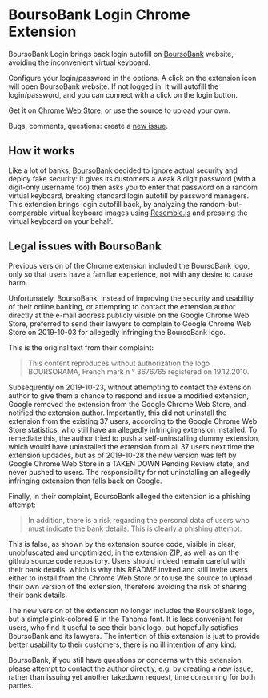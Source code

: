 # BoursoBank Login Chrome Extension

BoursoBank Login brings back login autofill on [BoursoBank][boursobank]
website, avoiding the inconvenient virtual keyboard.

Configure your login/password in the options.
A click on the extension icon will open BoursoBank website.
If not logged in, it will autofill the login/password, and you can connect
with a click on the login button.

Get it on [Chrome Web Store][webstore], or use the source to upload your own.

Bugs, comments, questions: create a [new issue][issue].

## How it works

Like a lot of banks, [BoursoBank][boursobank] decided to ignore actual
security and deploy fake security: it gives its customers a weak 8 digit
password (with a digit-only username too) then asks you to enter that password
on a random virtual keyboard, breaking standard login autofill by password
managers. This extension brings login autofill back, by analyzing the
random-but-comparable virtual keyboard images using [Resemble.js][resemble]
and pressing the virtual keyboard on your behalf.

[webstore]: https://chrome.google.com/webstore/detail/boursobank-login/cfpllbjjlimhggjihfpiipbgmjgnemfm
[issue]: https://github.com/StalkR/chrome-boursobank-login/issues/new
[resemble]: https://github.com/rsmbl/Resemble.js
[boursobank]: https://www.boursobank.com/

## Legal issues with BoursoBank

Previous version of the Chrome extension included the BoursoBank logo, only so
that users have a familiar experience, not with any desire to cause harm.

Unfortunately, BoursoBank, instead of improving the security and usability
of their online banking, or attempting to contact the extension author directly
at the e-mail address publicly visible on the Google Chrome Web Store,
preferred to send their lawyers to complain to Google Chrome Web Store on
2019-10-03 for allegedly infringing the BoursoBank logo.

This is the original text from their complaint:

> This content reproduces without authorization the logo BOURSORAMA, French
> mark n ° 3676765 registered on 19.12.2010.

Subsequently on 2019-10-23, without attempting to contact the extension author
to give them a chance to respond and issue a modified extension, Google removed
the extension from the Google Chrome Web Store, and notified the extension
author.
Importantly, this did not uninstall the extension from the existing 37 users,
according to the Google Chrome Web Store statistics, who still have an
allegedly infringing extension installed.
To remediate this, the author tried to push a self-uninstalling dummy
extension, which would have uninstalled the extension from all 37 users next
time the extension updades, but as of 2019-10-28 the new version was left by
Google Chrome Web Store in a TAKEN DOWN Pending Review state, and never pushed
to users.
The responsibility for not uninstalling an allegedly infringing extension then
falls back on Google.

Finally, in their complaint, BoursoBank alleged the extension is a phishing
attempt:

> In addition, there is a risk regarding the personal data of users who must
> indicate the bank details. This is clearly a phishing attempt.

This is false, as shown by the extension source code, visible in clear,
unobfuscated and unoptimized, in the extension ZIP, as well as on the github
source code repository.
Users should indeed remain careful with their bank details, which is why this
README invited and still invite users either to install from the Chrome Web
Store or to use the source to upload their own version of the extension,
therefore avoiding the risk of sharing their bank details.

The new version of the extension no longer includes the BoursoBank logo, but a
simple pink-colored B in the Tahoma font.
It is less convenient for users, who find it useful to see their bank logo,
but hopefully satisfies BoursoBank and its lawyers.
The intention of this extension is just to provide better usability to their
customers, there is no ill intention of any kind.

BoursoBank, if you still have questions or concerns with this extension, please
attempt to contact the author directly, e.g. by creating a [new issue][issue],
rather than issuing yet another takedown request, time consuming for both
parties.
